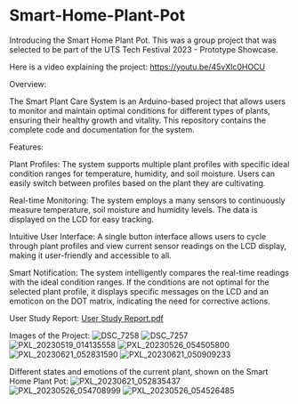 # Smart-Home-Plant-Pot
Introducing the Smart Home Plant Pot. This was a group project that was selected to be part of the UTS Tech Festival 2023 - Prototype Showcase. 

Here is a video explaining the project:
https://youtu.be/45vXlc0HOCU


Overview:

The Smart Plant Care System is an Arduino-based project that allows users to monitor and maintain optimal conditions for different types of plants, ensuring their healthy growth and vitality. 
This repository contains the complete code and documentation for the system.

Features:

Plant Profiles: The system supports multiple plant profiles with specific ideal condition ranges for temperature, humidity, and soil moisture. 
Users can easily switch between profiles based on the plant they are cultivating.

Real-time Monitoring: The system employs a many sensors to continuously measure temperature, soil moisture and humidity levels. The data is displayed on the LCD for easy tracking.

Intuitive User Interface: A single button interface allows users to cycle through plant profiles and view current sensor readings on the LCD display, 
making it user-friendly and accessible to all.

Smart Notification: The system intelligently compares the real-time readings with the ideal condition ranges. If the conditions are not optimal for the selected plant profile, 
it displays specific messages on the LCD and an emoticon on the DOT matrix, indicating the need for corrective actions.

User Study Report:
[User Study Report.pdf](https://github.com/ahmyk9/Smart-Home-Plant-Pot/files/12178919/User.Study.Report.pdf)

Images of the Project:
![DSC_7258](https://github.com/ahmyk9/Smart-Home-Plant-Pot/assets/61839237/2bd0a8f4-0f14-4522-b45c-9a47e4930e4c)
![DSC_7257](https://github.com/ahmyk9/Smart-Home-Plant-Pot/assets/61839237/4f336301-8ae6-46a6-97a9-de0627b4ac7b)
![PXL_20230519_014135558](https://github.com/ahmyk9/Smart-Home-Plant-Pot/assets/61839237/4ea719c4-48a2-417f-b1af-7d2f0cfe4bd7)
![PXL_20230526_054505800](https://github.com/ahmyk9/Smart-Home-Plant-Pot/assets/61839237/cf239011-36fe-4dc1-a977-18361b033163)
![PXL_20230621_052831590](https://github.com/ahmyk9/Smart-Home-Plant-Pot/assets/61839237/06c553b3-5048-4e9d-a285-1033cd91ec7b)
![PXL_20230621_050909233](https://github.com/ahmyk9/Smart-Home-Plant-Pot/assets/61839237/0f9e600b-876a-480e-aaf8-7ee3af537639)

Different states and emotions of the current plant, shown on the Smart Home Plant Pot:
![PXL_20230621_052835437](https://github.com/ahmyk9/Smart-Home-Plant-Pot/assets/61839237/df964431-ffa8-482d-b9f8-ac81482a3435)
![PXL_20230526_054708999](https://github.com/ahmyk9/Smart-Home-Plant-Pot/assets/61839237/006357d0-0e6a-4327-b046-5aa9d8a3fd6d)
![PXL_20230526_054526485](https://github.com/ahmyk9/Smart-Home-Plant-Pot/assets/61839237/9d108c6a-389a-4998-9911-4c2e76a2863f)




